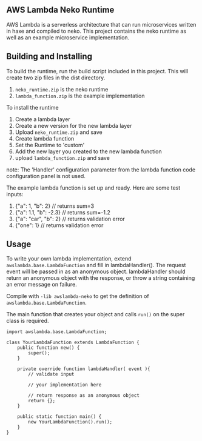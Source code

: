 ## AWS Lambda Neko Runtime

AWS Lambda is a serverless architecture that can run microservices written in haxe and compiled to neko. This project contains the neko runtime as well as an example microservice implementation.

## Building and Installing

To build the runtime, run the build script included in this project. This will create two zip files in the dist directory.
1. `neko_runtime.zip` is the neko runtime
2. `lambda_function.zip` is the example implementation

To install the runtime
1. Create a lambda layer
2. Create a new version for the new lambda layer
3. Upload `neko_runtime.zip` and save
4. Create lambda function
5. Set the Runtime to 'custom'
5. Add the new layer you created to the new lambda function
6. upload `lambda_function.zip` and save

note: The 'Handler' configuration parameter from the lambda function code configuration panel is not used.

The example lambda function is set up and ready. Here are some test inputs:
1. {"a": 1, "b": 2} // returns sum=3
2. {"a": 1.1, "b": -2.3} // returns sum=-1.2
3. {"a": "car", "b": 2} // returns validation error
4. {"one": 1} // returns validation error

## Usage

To write your own lambda implementation, extend `awslambda.base.LambdaFunction` and fill in lambdaHandler(). The request event will be passed in as an anonymous object. lambdaHandler should return an anonymous object with the response, or throw a string containing an error message on failure.

Compile with `-lib awslambda-neko` to get the definition of `awslambda.base.LambdaFunction`.

The main function that creates your object and calls `run()` on the super class is required.

```
import awslambda.base.LambdaFunction;

class YourLambdaFunction extends LambdaFunction {
    public function new() {
        super();
    }

    private override function lambdaHandler( event ){
        // validate input

        // your implementation here

        // return response as an anonymous object
        return {};
    }

    public static function main() {
        new YourLambdaFunction().run();
    }
}
```
